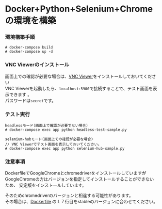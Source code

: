 # Docker+Python+Selenium+Chromeの環境を構築

### 環境構築手順

~~~
# docker-compose build
# docker-compose up -d
~~~

### VNC Viewerのインストール

画面上での確認が必要な場合は、[VNC Viewer](https://www.realvnc.com/en/connect/download/viewer/)をインストールしておいてください  
VNC Viewerを起動したら、`localhost:5900`で接続することで、テスト画面を表示できます 。  
パスワードは`secret`です。

### テスト実行

~~~
headlessモード(画面上で確認が必要でない場合)
# docker-compose exec app python headless-test-sample.py

selenium-hubモード(画面上での確認が必要な場合)
// VNC Viewerでテスト画面を表示しておいてください。
# docker-compose exec app python selenium-hub-sample.py
~~~

### 注意事項

DockerfileでGoogleChromeとchromedriverをインストールしていますが  
GoogleChromeの方はバージョンを指定してインストールすることができないため、 
安定版をインストールしています。  

そのためchromedriverのバージョンと相違する可能性があります。  
その場合は、[Dockerfile](https://github.com/shingo8422/selenium-hub-docker-for-python/blob/122a7124c88a750c17e47dacba19815c51421b32/docker/python/Dockerfile#L17)
の１７行目をstableのバージョンに合わせてください。  
